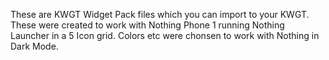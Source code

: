 These are KWGT Widget Pack files which you can import to your KWGT. These were created to work with Nothing Phone 1 running Nothing Launcher in a 5 Icon grid. Colors etc were chonsen to work with Nothing in Dark Mode.
